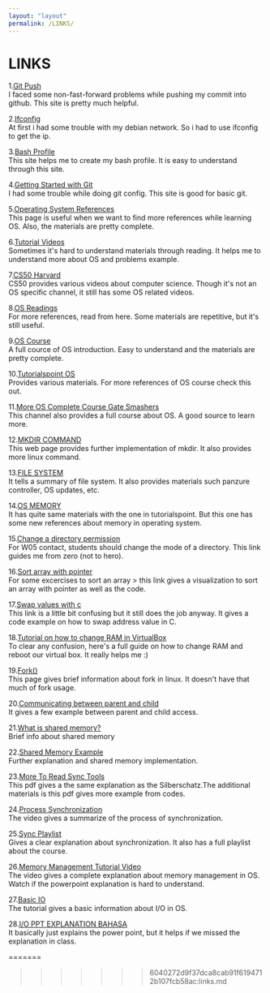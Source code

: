 ```yaml
---
layout: "layout"
permalink: /LINKS/
---
```


# LINKS

1.[Git Push](stackoverflow.com/questions/20467179/git-push-rejected-non-fast-forward)<br>
I faced some non-fast-forward problems while pushing my commit into github. This site is pretty much helpful.

2.[Ifconfig](niagahoster.co.id/blog/perintah-penting-ifconfig/)<br>
At first i had some trouble with my debian network. So i had to use ifconfig to get the ip.

3.[Bash Profile](linuxhint.com/simple-guide-to-create-open-edit-bash-profile/)<br>
This site helps me to create my bash profile. It is easy to understand through this site. 

4.[Getting Started with Git](digitalocean.com/community/tutorials/how-to-contribute-to-open-source-getting-started-with-git)<br>
I had some trouble while doing git config. This site is good for basic git. 

5.[Operating System References](guru99.com/operating-system-tutorial.html)<br>
This page is useful when we want to find more references while learning OS. Also, the materials are pretty complete.

6.[Tutorial Videos](youtube.com/c/JennyslecturesCSITNETJRF/videos)<br>
Sometimes it's hard to understand materials through reading. It helps me to understand more about OS and problems example.

7.[CS50 Harvard](youtube.com/channel/UCcabW7890RKJzL968QWEykA)<br>
CS50 provides various videos about computer science. Though it's not an OS specific channel, it still has some OS related videos.

8.[OS Readings](https://computer.howstuffworks.com/computer-operating-systems-channel.htm)<br>
For more references, read from here. Some materials are repetitive, but it's still useful.

9.[OS Course](https://www.youtube.com/playlist?list=PLBlnK6fEyqRiVhbXDGLXDk_oqaEUvCP2O)<br>
A full cource of OS introduction. Easy to understand and the materials are pretty complete.

10.[Tutorialspoint OS](tutorialspoint.com/operating_system/index.htm)<br>
Provides various materials. For more references of OS course check this out.

11.[More OS Complete Course Gate Smashers](https://www.youtube.com/playlist?list=PLxCzCOWd7aiGz9donHRrE9I3Mwn6XdP8p)<br>
This channel also provides a full course about OS. A good source to learn more.

12.[MKDIR COMMAND](phoenixnap.com/kb/create-directory-linux-mkdir-command)<br>
This web page provides further implementation of mkdir. It also provides more linux command.

13.[FILE SYSTEM](searchstorage.techtarget.com/definiton/file-system)<br>
It tells a summary of file system. It also provides materials such panzure controller, OS updates, etc.

14.[OS MEMORY](https://www.studytonight.com/operating-system/memory-management-in-os)<br>
It has quite same materials with the one in tutorialspoint. But this one has some new references about memory in operating system.

15.[Change a directory permission](https://www.linode.com/docs/guides/modify-file-permissions-with-chmod/)<br>
For W05 contact, students should change the mode of a directory. This link guides me from zero (not to hero).

16.[Sort array with pointer](https://www.w3resource.com/c-programming-exercises/pointer/c-pointer-exercise-14.php)<br>
For some excercises to sort an array > this link gives a visualization to sort an array with pointer as well as the code.

17.[Swap values with c](https://stackoverflow.com/questions/54246511/how-to-swap-values-in-addresses-in-c)<br>
This link is a little bit confusing but it still does the job anyway. It gives a code example on how to swap address value in C.

18.[Tutorial on how to change RAM in VirtualBox](https://www.youtube.com/watch?v=XWgPMp6jfWM)<br>
To clear any confusion, here's a full guide on how to change RAM and reboot our virtual box. It really helps me :)

19.[Fork()](https://man7.org/linux/man-pages/man2/fork.2.html)<br>
This page gives brief information about fork in linux. It doesn't have that much of fork usage.

20.[Communicating between parent and child](http://www.csl.mtu.edu/cs4411.ck/www/NOTES/process/shm/example-1.html)<br>
It gives a few example between parent and child access.

21.[What is shared memory?](https://www.csl.mtu.edu/cs4411.ck/www/NOTES/process/shm/what-is-shm.html)<br>
Brief info about shared memory

22.[Shared Memory Example](https://www.tutorialspoint.com/inter_process_communication/inter_process_communication_shared_memory.htm)<br>
Further explanation and shared memory implementation.

23.[More To Read Sync Tools](http://malgenomeproject.org/os2018fall/06_synchronization.pdf)<br>
This pdf gives a the same explanation as the Silberschatz.The additional materials is this pdf gives more example from codes.

24.[Process Synchronization](https://www.youtube.com/watch?v=ph2awKa8r5Y)<br>
The video gives a summarize of the process of synchronization.

25.[Sync Playlist](https://www.youtube.com/watch?v=3Eaw1SSIqRg)<br>
Gives a clear explanation about synchronization. It also has a full playlist about the course.

26.[Memory Management Tutorial Video](https://www.youtube.com/watch?v=Ji-iHv96-uU)<br>
The video gives a complete explanation about memory management in OS. Watch if the powerpoint explanation is hard to understand.

27.[Basic IO](https://www.youtube.com/watch?v=F18RiREDkwE)<br>
The tutorial gives a basic information about I/O in OS.

28.[I/O PPT EXPLANATION BAHASA](https://www.youtube.com/watch?v=COakEmVTGvw)<br>
It basically just explains the power point, but it helps if we missed the explanation in class.
 
=======
>>>>>>> 6040272d9f37dca8cab91f6194712b107fcb58ac:links.md
